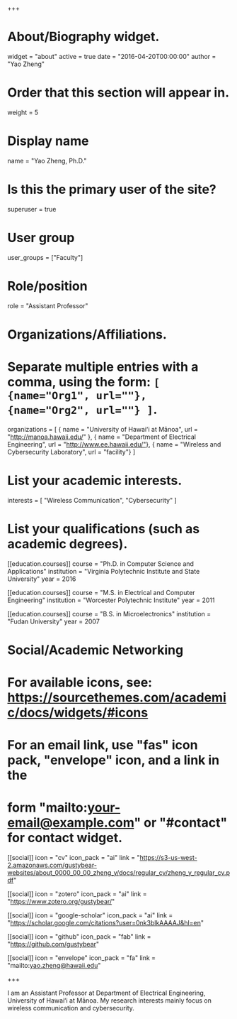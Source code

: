 +++
# About/Biography widget.
widget = "about"
active = true
date = "2016-04-20T00:00:00"
author = "Yao Zheng"

# Order that this section will appear in.
weight = 5

# Display name
name = "Yao Zheng, Ph.D."

# Is this the primary user of the site?
superuser = true

# User group
user_groups = ["Faculty"]

# Role/position
role = "Assistant Professor"

# Organizations/Affiliations.
# Separate multiple entries with a comma, using the form: `[ {name="Org1", url=""}, {name="Org2", url=""} ]`.
organizations = [ { name = "University of Hawaiʻi at Mānoa", url = "http://manoa.hawaii.edu/" }, { name = "Department of Electrical Engineering", url = "http://www.ee.hawaii.edu/"}, { name = "Wireless and Cybersecurity Laboratory", url = "facility"} ]

# List your academic interests.
interests = [
    "Wireless Communication",
    "Cybersecurity"
  ]

# List your qualifications (such as academic degrees).
[[education.courses]]
  course = "Ph.D. in Computer Science and Applications"
  institution = "Virginia Polytechnic Institute and State University"
  year = 2016

[[education.courses]]
  course = "M.S. in Electrical and Computer Engineering"
  institution = "Worcester Polytechnic Institute"
  year = 2011

[[education.courses]]
  course = "B.S. in Microelectronics"
  institution = "Fudan University"
  year = 2007

# Social/Academic Networking
# For available icons, see: https://sourcethemes.com/academic/docs/widgets/#icons
#   For an email link, use "fas" icon pack, "envelope" icon, and a link in the
#   form "mailto:your-email@example.com" or "#contact" for contact widget.

[[social]]
  icon = "cv"
  icon_pack = "ai"
  link = "https://s3-us-west-2.amazonaws.com/gustybear-websites/about_0000_00_00_zheng_y/docs/regular_cv/zheng_y_regular_cv.pdf"

[[social]]
  icon = "zotero"
  icon_pack = "ai"
  link = "https://www.zotero.org/gustybear/"

[[social]]
  icon = "google-scholar"
  icon_pack = "ai"
  link = "https://scholar.google.com/citations?user=0nk3blkAAAAJ&hl=en"

[[social]]
  icon = "github"
  icon_pack = "fab"
  link = "https://github.com/gustybear"

[[social]]
  icon = "envelope"
  icon_pack = "fa"
  link = "mailto:yao.zheng@hawaii.edu"

+++

I am an Assistant Professor at Department of Electrical Engineering, University of Hawaiʻi at Mānoa. My research interests mainly focus on wireless communication and cybersecurity.
